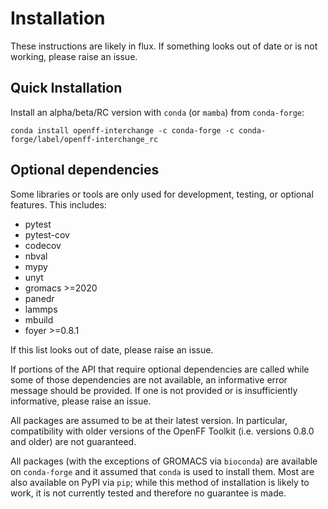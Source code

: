 # Installation

These instructions are likely in flux. If something looks out of date or is not working, please raise an issue.


## Quick Installation

Install an alpha/beta/RC version with `conda` (or `mamba`) from `conda-forge`:

```shell
conda install openff-interchange -c conda-forge -c conda-forge/label/openff-interchange_rc
```

## Optional dependencies

Some libraries or tools are only used for development, testing, or optional features. This includes:
  - pytest
  - pytest-cov
  - codecov
  - nbval
  - mypy
  - unyt
  - gromacs >=2020
  - panedr
  - lammps
  - mbuild
  - foyer >=0.8.1

If this list looks out of date, please raise an issue.

If portions of the API that require optional dependencies are called while some of those dependencies are not available, an informative error message should be provided. If one is not provided or is insufficiently informative, please raise an issue.

All packages are assumed to be at their latest version. In particular, compatibility with older versions of the OpenFF Toolkit (i.e. versions 0.8.0 and older) are not guaranteed.

All packages (with the exceptions of GROMACS via `bioconda`) are available on `conda-forge` and it assumed that `conda` is used to install them. Most are also available on PyPI via `pip`; while this method of installation is likely to work, it is not currently tested and therefore no guarantee is made.
